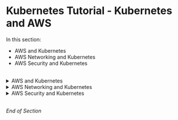 # Kubernetes Tutorial - Kubernetes and AWS

 In this section:
- AWS and Kubernetes
- AWS Networking and Kubernetes
- AWS Security and Kubernetes

<br />

<details class="faq box"><summary>AWS and Kubernetes</summary>
<p>

* AWS and Kubernetes
  * AWS Elastic Kubernetes Service (EKS)
    * Managed Kubernetes Services 

</p>
</details>


<details class="faq box"><summary>AWS Networking and Kubernetes</summary>
<p>

* AWS Networking and Kubernetes
  * AWS Virtual Private Cloud
  * AWS Application Load Balancer
  * AWS Route 53

</p>
</details>


<details class="faq box"><summary>AWS Security and Kubernetes</summary>
<p>

* AWS Security and Kubernetes
  * Identity and Access Management
    * Pod Identity 

* Pod Identity 
  * Maps Kubernetes Service Account to an AWS IAM Role 
  * Role maps to Permissions
  * Thus granting permissions to AWS Resources

</p>
</details>
<br />

_End of Section_

